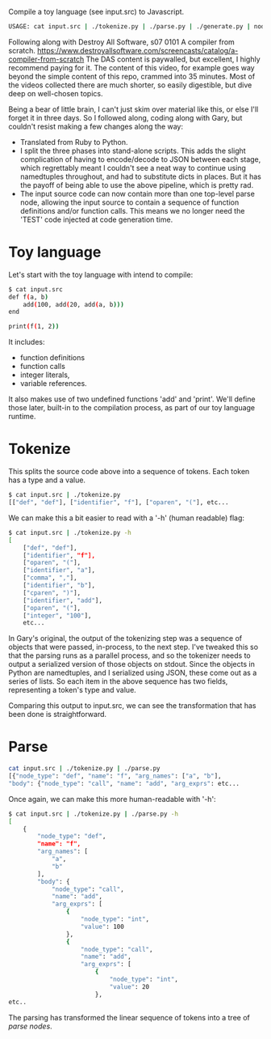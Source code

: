 Compile a toy language (see input.src) to Javascript.

```bash
USAGE: cat input.src | ./tokenize.py | ./parse.py | ./generate.py | node
```

Following along with Destroy All Software, s07 0101 A compiler from scratch.
https://www.destroyallsoftware.com/screencasts/catalog/a-compiler-from-scratch
The DAS content is paywalled, but excellent, I highly recommend paying for it.
The content of this video, for example goes way beyond the simple content of
this repo, crammed into 35 minutes. Most of the videos collected there are
much shorter, so easily digestible, but dive deep on well-chosen topics.

Being a bear of little brain, I can't just skim over material like this, or
else I'll forget it in three days. So I followed along, coding along with
Gary, but couldn't resist making a few changes along the way:

* Translated from Ruby to Python.
* I split the three phases into stand-alone scripts. This adds the slight
  complication of having to encode/decode to JSON between each stage, which
  regrettably meant I couldn't see a neat way to continue using namedtuples
  throughout, and had to substitute dicts in places. But it has the payoff of
  being able to use the above pipeline, which is pretty rad.
* The input source code can now contain more than one top-level parse node,
  allowing the input source to contain a sequence of function definitions
  and/or function calls. This means we no longer need the 'TEST' code injected
  at code generation time.

# Toy language

Let's start with the toy language with intend to compile:

```bash
$ cat input.src
def f(a, b)
    add(100, add(20, add(a, b)))
end

print(f(1, 2))
```

It includes:
* function definitions
* function calls
* integer literals,
* variable references.

It also makes use of two undefined functions 'add' and 'print'. We'll define
those later, built-in to the compilation process, as part of our toy language
runtime.

# Tokenize

This splits the source code above into a sequence of tokens. Each token
has a type and a value.

```bash
$ cat input.src | ./tokenize.py
[["def", "def"], ["identifier", "f"], ["oparen", "("], etc...
```

We can make this a bit easier to read with a '-h' (human readable) flag:

```bash
$ cat input.src | ./tokenize.py -h
[
    ["def", "def"],
    ["identifier", "f"],
    ["oparen", "("],
    ["identifier", "a"],
    ["comma", ","],
    ["identifier", "b"],
    ["cparen", ")"],
    ["identifier", "add"],
    ["oparen", "("],
    ["integer", "100"],
    etc...
```

In Gary's original, the output of the tokenizing step was a sequence of
objects that were passed, in-process, to the next step. I've tweaked this
so that the parsing runs as a parallel process, and so the tokenizer needs to
output a serialized version of those objects on stdout. Since the objects
in Python are namedtuples, and I serialized using JSON, these come out
as a series of lists. So each item in the above sequence has two fields,
representing a token's type and value.

Comparing this output to input.src, we can see the transformation that has been
done is straightforward.

# Parse

```bash
cat input.src | ./tokenize.py | ./parse.py 
[{"node_type": "def", "name": "f", "arg_names": ["a", "b"],
"body": {"node_type": "call", "name": "add", "arg_exprs": etc...
```

Once again, we can make this more human-readable with '-h':

```bash
$ cat input.src | ./tokenize.py | ./parse.py -h
[
    {
        "node_type": "def",
        "name": "f",
        "arg_names": [
            "a",
            "b"
        ],
        "body": {
            "node_type": "call",
            "name": "add",
            "arg_exprs": [
                {
                    "node_type": "int",
                    "value": 100
                },
                {
                    "node_type": "call",
                    "name": "add",
                    "arg_exprs": [
                        {
                            "node_type": "int",
                            "value": 20
                        },
etc..
```

The parsing has transformed the linear sequence of tokens into a tree of
*parse nodes*.

